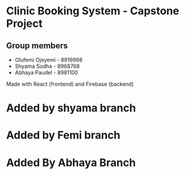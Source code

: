 # Clinic Booking System - Capstone Project

## Group members

-   Olufemi Ojeyemi - 8919998
-   Shyama Sodha - 8968768
-   Abhaya Paudel - 8981100

Made with React (frontend) and Firebase (backend)

# Added by shyama branch

# Added by Femi branch

# Added By Abhaya Branch
